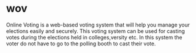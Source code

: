 # wov

Online Voting is a web-based voting system that will help you manage your elections easily and securely. This voting system can be used for casting votes during the elections held in colleges,versity etc. In this system the voter do not have to go to the polling booth to cast their vote.
